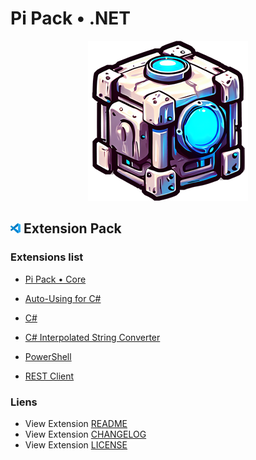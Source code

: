 # Pi Pack • .NET

<div align="center"><picture><img src="/extension/icon.png" title="Pi Pack • .NET" alt="Pi Pack • .NET"></picture></div>

## <picture><img alt="VS Code icon" src="assets/vscode.png"></picture> Extension Pack

### Extensions list

- [Pi Pack • Core](https://marketplace.visualstudio.com/items?itemName=pibcht.pack-core)

- [Auto-Using for C#](https://marketplace.visualstudio.com/items?itemName=fudge.auto-using)
- [C#](https://marketplace.visualstudio.com/items?itemName=ms-dotnettools.csharp)
- [C# Interpolated String Converter](https://marketplace.visualstudio.com/items?itemName=corylulu.csharp-interpolated-string-converter)
- [PowerShell](https://marketplace.visualstudio.com/items?itemName=ms-vscode.powershell)
- [REST Client](https://marketplace.visualstudio.com/items?itemName=humao.rest-client)

### Liens

- View Extension [README](/extension/README.md)
- View Extension [CHANGELOG](/extension/CHANGELOG.md)
- View Extension [LICENSE](/extension/LICENSE.md)
